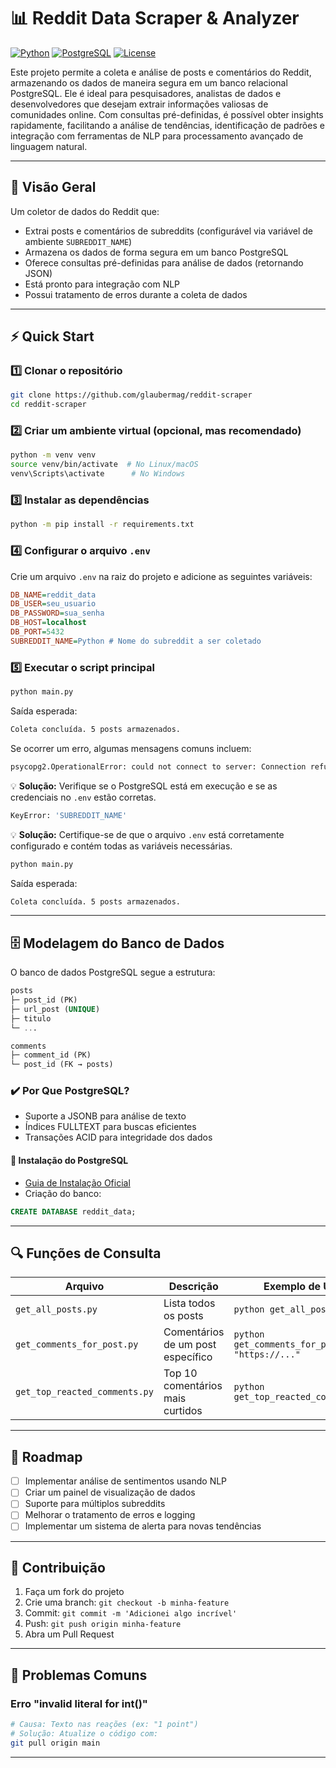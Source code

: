# 📊 Reddit Data Scraper & Analyzer 

[![Python](https://img.shields.io/badge/Python-3.9%2B-blue)](https://python.org)
[![PostgreSQL](https://img.shields.io/badge/PostgreSQL-15%2B-brightgreen)](https://postgresql.org)
[![License](https://img.shields.io/badge/License-MIT-red)](LICENSE)


Este projeto permite a coleta e análise de posts e comentários do Reddit, armazenando os dados de maneira segura em um banco relacional PostgreSQL. Ele é ideal para pesquisadores, analistas de dados e desenvolvedores que desejam extrair informações valiosas de comunidades online. Com consultas pré-definidas, é possível obter insights rapidamente, facilitando a análise de tendências, identificação de padrões e integração com ferramentas de NLP para processamento avançado de linguagem natural.

---

## 📌 Visão Geral

Um coletor de dados do Reddit que:

- Extrai posts e comentários de subreddits (configurável via variável de ambiente `SUBREDDIT_NAME`)
- Armazena os dados de forma segura em um banco PostgreSQL
- Oferece consultas pré-definidas para análise de dados (retornando JSON)
- Está pronto para integração com NLP
- Possui tratamento de erros durante a coleta de dados

---

## ⚡ Quick Start

### 1️⃣ Clonar o repositório

```bash
git clone https://github.com/glaubermag/reddit-scraper
cd reddit-scraper
```

### 2️⃣ Criar um ambiente virtual (opcional, mas recomendado)

```bash
python -m venv venv
source venv/bin/activate  # No Linux/macOS
venv\Scripts\activate      # No Windows
```

### 3️⃣ Instalar as dependências

```bash
python -m pip install -r requirements.txt
```

### 4️⃣ Configurar o arquivo `.env`

Crie um arquivo `.env` na raiz do projeto e adicione as seguintes variáveis:

```ini
DB_NAME=reddit_data
DB_USER=seu_usuario
DB_PASSWORD=sua_senha
DB_HOST=localhost
DB_PORT=5432
SUBREDDIT_NAME=Python # Nome do subreddit a ser coletado
```

### 5️⃣ Executar o script principal

```bash
python main.py
```

Saída esperada:

```bash
Coleta concluída. 5 posts armazenados.
```

Se ocorrer um erro, algumas mensagens comuns incluem:

```bash
psycopg2.OperationalError: could not connect to server: Connection refused
```
💡 **Solução:** Verifique se o PostgreSQL está em execução e se as credenciais no `.env` estão corretas.

```bash
KeyError: 'SUBREDDIT_NAME'
```
💡 **Solução:** Certifique-se de que o arquivo `.env` está corretamente configurado e contém todas as variáveis necessárias.

```bash
python main.py
```

Saída esperada:

```bash
Coleta concluída. 5 posts armazenados.
```

---

## 🗄️ Modelagem do Banco de Dados

O banco de dados PostgreSQL segue a estrutura:

```sql
posts
├─ post_id (PK)
├─ url_post (UNIQUE)
├─ titulo
└─ ...

comments
├─ comment_id (PK)
└─ post_id (FK → posts)
```

### ✔️ Por Que PostgreSQL?

- Suporte a JSONB para análise de texto
- Índices FULLTEXT para buscas eficientes
- Transações ACID para integridade dos dados

#### 📌 Instalação do PostgreSQL

- [Guia de Instalação Oficial](https://www.postgresql.org/download/)
- Criação do banco:

```sql
CREATE DATABASE reddit_data;
```

---

## 🔍 Funções de Consulta

| Arquivo                       | Descrição                         | Exemplo de Uso                                  |
| ----------------------------- | --------------------------------- | ----------------------------------------------- |
| `get_all_posts.py`            | Lista todos os posts              | `python get_all_posts.py`                       |
| `get_comments_for_post.py`    | Comentários de um post específico | `python get_comments_for_post.py "https://..."` |
| `get_top_reacted_comments.py` | Top 10 comentários mais curtidos  | `python get_top_reacted_comments.py`            |

---

## 🧭 Roadmap

- [ ] Implementar análise de sentimentos usando NLP
- [ ] Criar um painel de visualização de dados
- [ ] Suporte para múltiplos subreddits
- [ ] Melhorar o tratamento de erros e logging
- [ ] Implementar um sistema de alerta para novas tendências

---

## 👥 Contribuição

1. Faça um fork do projeto
2. Crie uma branch: `git checkout -b minha-feature`
3. Commit: `git commit -m 'Adicionei algo incrível'`
4. Push: `git push origin minha-feature`
5. Abra um Pull Request

---

## 🚨 Problemas Comuns

### Erro "invalid literal for int()"

```bash
# Causa: Texto nas reações (ex: "1 point")
# Solução: Atualize o código com:
git pull origin main
```

---





